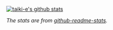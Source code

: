 [![taiki-e's github stats](https://github-readme-stats.vercel.app/api?username=BinChengZhao&include_all_commits=true&count_private=true)](https://github.com/anuraghazra/github-readme-stats)

*The stats are from [github-readme-stats](https://github.com/anuraghazra/github-readme-stats).*

